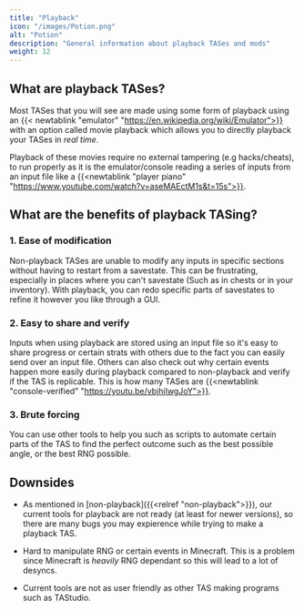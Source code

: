 ```yaml
---
title: "Playback"
icon: "/images/Potion.png"
alt: "Potion"
description: "General information about playback TASes and mods"
weight: 12
---
```


## What are playback TASes?

Most TASes that you will see are made using some form of playback using an {{< newtablink "emulator" "https://en.wikipedia.org/wiki/Emulator">}} with an option called movie playback which allows you to directly playback your TASes in _real time_.

Playback of these movies require no external tampering (e.g hacks/cheats), to run properly as it is the emulator/console reading a series of inputs from an input file like a {{<newtablink "player piano" "https://www.youtube.com/watch?v=aseMAEctM1s&t=15s">}}.

## What are the benefits of playback TASing?

### 1. Ease of modification

Non-playback TASes are unable to modify any inputs in specific sections without having to restart from a savestate. This can be frustrating, especially in places where you can't savestate (Such as in chests or in your inventory). With playback, you can redo specific parts of savestates to refine it however you like through a GUI.

### 2. Easy to share and verify

Inputs when using playback are stored using an input file so it's easy to share progress or certain strats with others due to the fact you can easily send over an input file. Others can also check out why certain events happen more easily during playback compared to non-playback and verify if the TAS is replicable. This is how many TASes are {{<newtablink "console-verified" "https://youtu.be/vbjhjIwgJoY">}}.

### 3. Brute forcing

You can use other tools to help you such as scripts to automate certain parts of the TAS to find the perfect outcome such as the best possible angle, or the best RNG possible.


## Downsides

*   As mentioned in [non-playback]({{<relref "non-playback">}}), our current tools for playback are not ready (at least for newer versions), so there are many bugs you may expierence while trying to make a playback TAS.

*   Hard to manipulate RNG or certain events in Minecraft. This is a problem since Minecraft is *heavily* RNG dependant so this will lead to a lot of desyncs.

*   Current tools are not as user friendly as other TAS making programs such as TAStudio.
